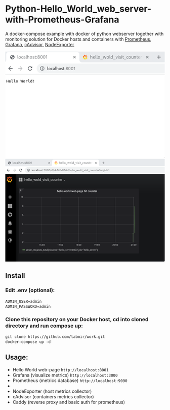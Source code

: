 Python-Hello_World_web_server-with-Prometheus-Grafana
========

A docker-compose example with docker of python webserver together with monitoring solution for Docker hosts and containers with [Prometheus](https://prometheus.io/), [Grafana](http://grafana.org/), [cAdvisor](https://github.com/google/cadvisor),
[NodeExporter](https://github.com/prometheus/node_exporter)



![Host](https://raw.githubusercontent.com/labmir/work/master/pics/scrn0.png)
![Host](https://raw.githubusercontent.com/labmir/work/master/pics/scrn1.png)

## Install

### Edit .env (optional):
```
ADMIN_USER=admin  
ADMIN_PASSWORD=admin
```

### Clone this repository on your Docker host, cd into cloned directory and run compose up:

```
git clone https://github.com/labmir/work.git 
docker-compose up -d
```


## Usage:

* Hello World web-page `http://localhost:8001`
* Grafana (visualize metrics) `http://localhost:3000`
* Prometheus (metrics database) `http://localhost:9090`
* 
* NodeExporter (host metrics collector)
* cAdvisor (containers metrics collector)
* Caddy (reverse proxy and basic auth for prometheus)


